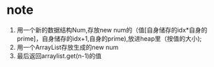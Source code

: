 # note
1. 用一个新的数据结构Num,存放new num的（值[自身储存的idx*自身的prime]，自身储存的idx+1,自身的prime),放进heap里（按值的大小);
2. 用一个ArrayList存放生成的new num
3. 最后返回arraylist.get(n-1)的值